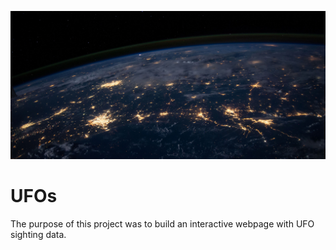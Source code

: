 ![This is an image](https://github.com/Fbullman/UFOs/blob/main/static/images/nasaSS.jpg)

# UFOs
The purpose of this project was to build an interactive webpage with UFO sighting data. 


